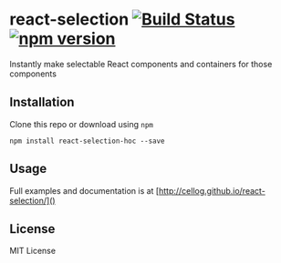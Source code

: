 # react-selection [![Build Status](https://travis-ci.org/cellog/react-selection.svg)](https://travis-ci.org/cellog/react-selection) [![npm version](https://badge.fury.io/js/react-selection.svg)](http://badge.fury.io/js/react-selection)

Instantly make selectable React components and containers for those components

## Installation

Clone this repo or download using `npm`

```
npm install react-selection-hoc --save
```

## Usage

Full examples and documentation is at [http://cellog.github.io/react-selection/]()

## License

MIT License
